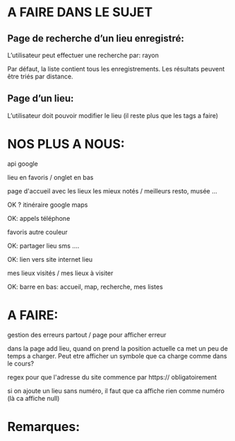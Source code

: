 # A FAIRE DANS LE SUJET

## Page de recherche d’un lieu enregistré:

L’utilisateur peut effectuer une recherche par: rayon

Par défaut, la liste contient tous les enregistrements. Les résultats peuvent être triés par distance.




## Page d’un lieu:

L’utilisateur doit pouvoir modifier le lieu (il reste plus que les tags a faire)


# NOS PLUS A NOUS:

api google

lieu en favoris / onglet en bas

page d'accueil avec les lieux les mieux notés / meilleurs resto, musée ... 

OK ? itinéraire google maps

OK: appels téléphone

favoris autre couleur

OK: partager lieu sms .... 

OK: lien vers site internet lieu

mes lieux visités / mes lieux à visiter 

OK: barre en bas: accueil, map, recherche, mes listes


# A FAIRE:

gestion des erreurs partout / page pour afficher erreur 

dans la page add lieu, quand on prend la position actuelle ca met un peu de temps a charger. Peut etre afficher un symbole que ca charge comme dans le cours?

regex pour que l'adresse du site commence par https:// obligatoirement

si on ajoute un lieu sans numéro, il faut que ca affiche rien comme numéro (là ca affiche null)

# Remarques: 

